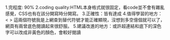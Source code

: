 1.完程度: 90%
2.coding quality:HTML本身格式就很固定，看code並不會有雜亂感覺，CSS也有在該分開寫時分開寫。
3.正確性：皆有達成
4.值得學習的地方：< > 這兩個符號我是上網查到替代符號才能正確顯現，沒想到多空億個就可以了，網頁有兩曾底色閱讀起來很舒服。
5.建議改進的地方：或許超連結和底下的深色字可以改成非黃色的顏色，會較好閱讀
